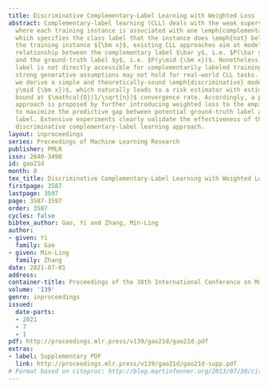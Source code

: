 ```yaml
---
title: Discriminative Complementary-Label Learning with Weighted Loss
abstract: Complementary-label learning (CLL) deals with the weak supervision scenario
  where each training instance is associated with one \emph{complementary} label,
  which specifies the class label that the instance does \emph{not} belong to. Given
  the training instance ${\bm x}$, existing CLL approaches aim at modeling the \emph{generative}
  relationship between the complementary label $\bar y$, i.e. $P(\bar y\mid {\bm x})$,
  and the ground-truth label $y$, i.e. $P(y\mid {\bm x})$. Nonetheless, as the ground-truth
  label is not directly accessible for complementarily labeled training instance,
  strong generative assumptions may not hold for real-world CLL tasks. In this paper,
  we derive a simple and theoretically-sound \emph{discriminative} model towards $P(\bar
  y\mid {\bm x})$, which naturally leads to a risk estimator with estimation error
  bound at $\mathcal{O}(1/\sqrt{n})$ convergence rate. Accordingly, a practical CLL
  approach is proposed by further introducing weighted loss to the empirical risk
  to maximize the predictive gap between potential ground-truth label and complementary
  label. Extensive experiments clearly validate the effectiveness of the proposed
  discriminative complementary-label learning approach.
layout: inproceedings
series: Proceedings of Machine Learning Research
publisher: PMLR
issn: 2640-3498
id: gao21d
month: 0
tex_title: Discriminative Complementary-Label Learning with Weighted Loss
firstpage: 3587
lastpage: 3597
page: 3587-3597
order: 3587
cycles: false
bibtex_author: Gao, Yi and Zhang, Min-Ling
author:
- given: Yi
  family: Gao
- given: Min-Ling
  family: Zhang
date: 2021-07-01
address:
container-title: Proceedings of the 38th International Conference on Machine Learning
volume: '139'
genre: inproceedings
issued:
  date-parts:
  - 2021
  - 7
  - 1
pdf: http://proceedings.mlr.press/v139/gao21d/gao21d.pdf
extras:
- label: Supplementary PDF
  link: http://proceedings.mlr.press/v139/gao21d/gao21d-supp.pdf
# Format based on citeproc: http://blog.martinfenner.org/2013/07/30/citeproc-yaml-for-bibliographies/
---
```

